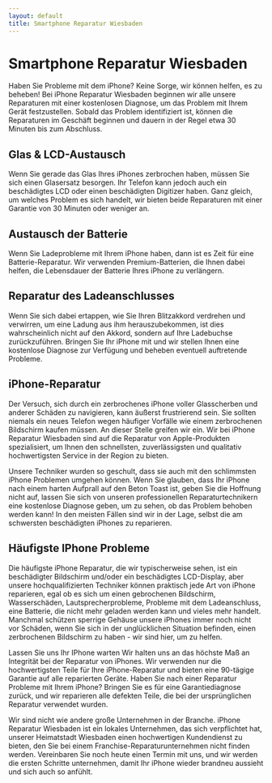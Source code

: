 ```yaml
---
layout: default
title: Smartphone Reparatur Wiesbaden
---
```


# Smartphone Reparatur Wiesbaden

Haben Sie Probleme mit dem iPhone? Keine Sorge, wir können helfen, es zu beheben!
Bei iPhone Reparatur Wiesbaden beginnen wir alle unsere Reparaturen mit einer kostenlosen Diagnose, um das Problem mit Ihrem Gerät festzustellen. Sobald das Problem identifiziert ist, können die Reparaturen im Geschäft beginnen und dauern in der Regel etwa 30 Minuten bis zum Abschluss.

## Glas & LCD-Austausch
Wenn Sie gerade das Glas Ihres iPhones zerbrochen haben, müssen Sie sich einen Glasersatz besorgen. Ihr Telefon kann jedoch auch ein beschädigtes LCD oder einen beschädigten Digitizer haben. Ganz gleich, um welches Problem es sich handelt, wir bieten beide Reparaturen mit einer Garantie von 30 Minuten oder weniger an.

## Austausch der Batterie
Wenn Sie Ladeprobleme mit Ihrem iPhone haben, dann ist es Zeit für eine Batterie-Reparatur. Wir verwenden Premium-Batterien, die Ihnen dabei helfen, die Lebensdauer der Batterie Ihres iPhone zu verlängern.

## Reparatur des Ladeanschlusses
Wenn Sie sich dabei ertappen, wie Sie Ihren Blitzakkord verdrehen und verwirren, um eine Ladung aus ihm herauszubekommen, ist dies wahrscheinlich nicht auf den Akkord, sondern auf Ihre Ladebuchse zurückzuführen. Bringen Sie Ihr iPhone mit und wir stellen Ihnen eine kostenlose Diagnose zur Verfügung und beheben eventuell auftretende Probleme.

## iPhone-Reparatur
Der Versuch, sich durch ein zerbrochenes iPhone voller Glasscherben und anderer Schäden zu navigieren, kann äußerst frustrierend sein. Sie sollten niemals ein neues Telefon wegen häufiger Vorfälle wie einem zerbrochenen Bildschirm kaufen müssen. An dieser Stelle greifen wir ein. Wir bei iPhone Reparatur Wiesbaden sind auf die Reparatur von Apple-Produkten spezialisiert, um Ihnen den schnellsten, zuverlässigsten und qualitativ hochwertigsten Service in der Region zu bieten.

Unsere Techniker wurden so geschult, dass sie auch mit den schlimmsten iPhone Problemen umgehen können. Wenn Sie glauben, dass Ihr iPhone nach einem harten Aufprall auf den Beton Toast ist, geben Sie die Hoffnung nicht auf, lassen Sie sich von unseren professionellen Reparaturtechnikern eine kostenlose Diagnose geben, um zu sehen, ob das Problem behoben werden kann! In den meisten Fällen sind wir in der Lage, selbst die am schwersten beschädigten iPhones zu reparieren.

## Häufigste IPhone Probleme
Die häufigste iPhone Reparatur, die wir typischerweise sehen, ist ein beschädigter Bildschirm und/oder ein beschädigtes LCD-Display, aber unsere hochqualifizierten Techniker können praktisch jede Art von iPhone reparieren, egal ob es sich um einen gebrochenen Bildschirm, Wasserschäden, Lautsprecherprobleme, Probleme mit dem Ladeanschluss, eine Batterie, die nicht mehr geladen werden kann und vieles mehr handelt. Manchmal schützen sperrige Gehäuse unsere iPhones immer noch nicht vor Schäden, wenn Sie sich in der unglücklichen Situation befinden, einen zerbrochenen Bildschirm zu haben - wir sind hier, um zu helfen.

Lassen Sie uns Ihr IPhone warten
Wir halten uns an das höchste Maß an Integrität bei der Reparatur von iPhones. Wir verwenden nur die hochwertigsten Teile für Ihre iPhone-Reparatur und bieten eine 90-tägige Garantie auf alle reparierten Geräte. Haben Sie nach einer Reparatur Probleme mit Ihrem iPhone? Bringen Sie es für eine Garantiediagnose zurück, und wir reparieren alle defekten Teile, die bei der ursprünglichen Reparatur verwendet wurden.

Wir sind nicht wie andere große Unternehmen in der Branche. iPhone Reparatur Wiesbaden ist ein lokales Unternehmen, das sich verpflichtet hat, unserer Heimatstadt Wiesbaden einen hochwertigen Kundendienst zu bieten, den Sie bei einem Franchise-Reparaturunternehmen nicht finden werden. Vereinbaren Sie noch heute einen Termin mit uns, und wir werden die ersten Schritte unternehmen, damit Ihr iPhone wieder brandneu aussieht und sich auch so anfühlt.
